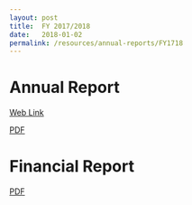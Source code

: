 ```yaml
---
layout: post
title:  FY 2017/2018
date:   2018-01-02
permalink: /resources/annual-reports/FY1718
---
```


# **Annual Report**
[Web Link](https://www.sentosa.gov.sg/sentosaAR17_18/index.html)

[PDF](/resources/annual-reports/files/Sentosa_AR_1718.pdf)


# **Financial Report**
[PDF](/resources/annual-reports/files/Sentosa_AR_1718_Financial_Report.pdf)
